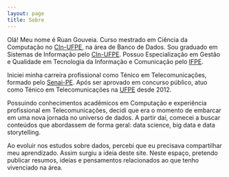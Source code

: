 ```yaml
---
layout: page
title: Sobre
---
```


Olá! Meu nome é Ruan Gouveia. Curso mestrado em Ciência da Computação no [CIn-UFPE](https://www.cin.ufpe.br/ "CIn's Homepage"), na área de Banco de Dados. Sou graduado em Sistemas de Informação pelo [CIn-UFPE](https://www.cin.ufpe.br/ "CIn's Homepage"). Possuo Especialização em Gestão e Qualidade em Tecnologia da Informação e Comunicação pelo [IFPE](https://www.ifpe.edu.br/ "IFPE's Homepage").

Iniciei minha carreira profissional como Ténico em Telecomunicações, formado pelo [Senai-PE](http://www.pe.senai.br/ "Senai's Homepage"). Após ser aprovado em concurso público, atuo como Ténico em Telecomunicações na [UFPE](https://www.ufpe.br/ "UFPE's Homepage") desde 2012.

Possuindo conhecimentos acadêmicos em Computação e experiência profissional em Telecomunicações, decidi que era o momento de embarcar em uma nova jornada no universo de dados. A partir daí, comecei a buscar conteúdos que abordassem de forma geral: data science, big data e data storytelling. 

Ao evoluir nos estudos sobre dados, percebi que eu precisava compartilhar meu aprendizado. Assim surgiu a ideia deste site. Neste espaço, pretendo publicar resumos, ideias e pensamentos relacionados ao que tenho vivenciado na área. 
